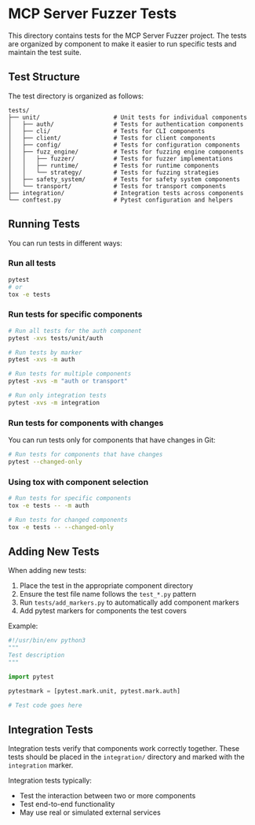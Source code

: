 # MCP Server Fuzzer Tests

This directory contains tests for the MCP Server Fuzzer project. The tests are organized by component to make it easier to run specific tests and maintain the test suite.

## Test Structure

The test directory is organized as follows:

```
tests/
├── unit/                     # Unit tests for individual components
│   ├── auth/                 # Tests for authentication components
│   ├── cli/                  # Tests for CLI components
│   ├── client/               # Tests for client components
│   ├── config/               # Tests for configuration components
│   ├── fuzz_engine/          # Tests for fuzzing engine components
│   │   ├── fuzzer/           # Tests for fuzzer implementations
│   │   ├── runtime/          # Tests for runtime components
│   │   └── strategy/         # Tests for fuzzing strategies
│   ├── safety_system/        # Tests for safety system components
│   └── transport/            # Tests for transport components
├── integration/              # Integration tests across components
└── conftest.py               # Pytest configuration and helpers
```

## Running Tests

You can run tests in different ways:

### Run all tests

```bash
pytest
# or
tox -e tests
```

### Run tests for specific components

```bash
# Run all tests for the auth component
pytest -xvs tests/unit/auth

# Run tests by marker
pytest -xvs -m auth

# Run tests for multiple components
pytest -xvs -m "auth or transport"

# Run only integration tests
pytest -xvs -m integration
```

### Run tests for components with changes

You can run tests only for components that have changes in Git:

```bash
# Run tests for components that have changes
pytest --changed-only
```

### Using tox with component selection

```bash
# Run tests for specific components
tox -e tests -- -m auth

# Run tests for changed components
tox -e tests -- --changed-only
```

## Adding New Tests

When adding new tests:

1. Place the test in the appropriate component directory
2. Ensure the test file name follows the `test_*.py` pattern
3. Run `tests/add_markers.py` to automatically add component markers
4. Add pytest markers for components the test covers

Example:

```python
#!/usr/bin/env python3
"""
Test description
"""

import pytest

pytestmark = [pytest.mark.unit, pytest.mark.auth]

# Test code goes here
```

## Integration Tests

Integration tests verify that components work correctly together. These tests should be placed in the `integration/` directory and marked with the `integration` marker.

Integration tests typically:
- Test the interaction between two or more components
- Test end-to-end functionality
- May use real or simulated external services

